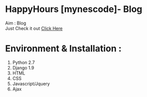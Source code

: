 # HappyHours [mynescode]- Blog
Aim : Blog</br>
Just Check it out [Click Here](http://samiforpython.pythonanywhere.com/)</br>

# Environment & Installation :
1) Python 2.7 </br>
2) Django 1.9</br>
3) HTML</br>
4) CSS</br>
5) Javascript/Jquery</br>
6) Ajax</br>
